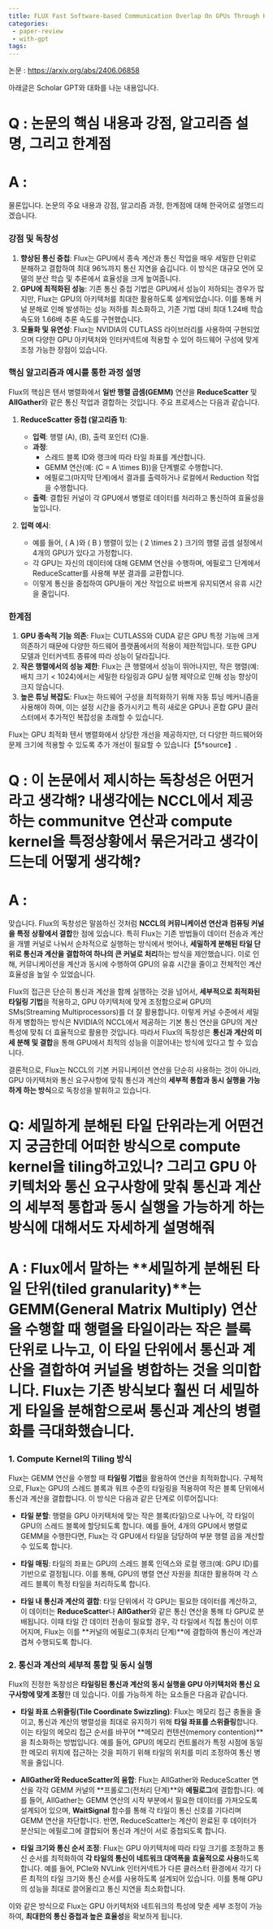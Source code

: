 ```yaml
---
title: FLUX Fast Software-based Communication Overlap On GPUs Through Kernel Fusion
categories:
 - paper-review
 - with-gpt
tags:
---
```



논문 : https://arxiv.org/abs/2406.06858


아래글은 Scholar GPT와 대화를 나눈 내용입니다.

# Q : 논문의 핵심 내용과 강점, 알고리즘 설명, 그리고 한계점

# A : 

물론입니다. 논문의 주요 내용과 강점, 알고리즘 과정, 한계점에 대해 한국어로 설명드리겠습니다.

### 강점 및 독창성
1. **향상된 통신 중첩**: Flux는 GPU에서 종속 계산과 통신 작업을 매우 세밀한 단위로 분해하고 결합하여 최대 96%까지 통신 지연을 숨깁니다. 이 방식은 대규모 언어 모델의 분산 학습 및 추론에서 효율성을 크게 높여줍니다.
2. **GPU에 최적화된 성능**: 기존 통신 중첩 기법은 GPU에서 성능이 저하되는 경우가 많지만, Flux는 GPU의 아키텍처를 최대한 활용하도록 설계되었습니다. 이를 통해 커널 분해로 인해 발생하는 성능 저하를 최소화하고, 기존 기법 대비 최대 1.24배 학습 속도와 1.66배 추론 속도를 구현했습니다.
3. **모듈화 및 유연성**: Flux는 NVIDIA의 CUTLASS 라이브러리를 사용하여 구현되었으며 다양한 GPU 아키텍처와 인터커넥트에 적용할 수 있어 하드웨어 구성에 맞게 조정 가능한 장점이 있습니다.

### 핵심 알고리즘과 예시를 통한 과정 설명
Flux의 핵심은 텐서 병렬화에서 **일반 행렬 곱셈(GEMM)** 연산을 **ReduceScatter** 및 **AllGather**와 같은 통신 작업과 결합하는 것입니다. 주요 프로세스는 다음과 같습니다.

1. **ReduceScatter 중첩 (알고리즘 1)**:
   - **입력**: 행렬 \(A\), \(B\), 출력 포인터 \(C\)들.
   - **과정**:
     - 스레드 블록 ID와 랭크에 따라 타일 좌표를 계산합니다.
     - GEMM 연산(예: \(C = A \times B\))을 단계별로 수행합니다.
     - 에필로그(마지막 단계)에서 결과를 출력하거나 로컬에서 Reduction 작업을 수행합니다.
   - **출력**: 결합된 커널이 각 GPU에서 병렬로 데이터를 처리하고 통신하여 효율성을 높입니다.

2. **입력 예시**:
   - 예를 들어, \( A \)와 \( B \) 행렬이 있는 \( 2 \times 2 \) 크기의 행렬 곱셈 설정에서 4개의 GPU가 있다고 가정합니다.
   - 각 GPU는 자신의 데이터에 대해 GEMM 연산을 수행하며, 에필로그 단계에서 ReduceScatter를 사용해 부분 결과를 교환합니다.
   - 이렇게 통신을 중첩하여 GPU들이 계산 작업으로 바쁘게 유지되면서 유휴 시간을 줄입니다.

### 한계점
1. **GPU 종속적 기능 의존**: Flux는 CUTLASS와 CUDA 같은 GPU 특정 기능에 크게 의존하기 때문에 다양한 하드웨어 플랫폼에서의 적용이 제한적입니다. 또한 GPU 모델과 인터커넥트 종류에 따라 성능이 달라집니다.
2. **작은 행렬에서의 성능 제한**: Flux는 큰 행렬에서 성능이 뛰어나지만, 작은 행렬(예: 배치 크기 < 1024)에서는 세밀한 타일링과 GPU 실행 제약으로 인해 성능 향상이 크지 않습니다.
3. **높은 튜닝 복잡도**: Flux는 하드웨어 구성을 최적화하기 위해 자동 튜닝 메커니즘을 사용해야 하며, 이는 설정 시간을 증가시키고 특히 새로운 GPU나 혼합 GPU 클러스터에서 추가적인 복잡성을 초래할 수 있습니다.

Flux는 GPU 최적화 텐서 병렬화에서 상당한 개선을 제공하지만, 더 다양한 하드웨어와 문제 크기에 적용할 수 있도록 추가 개선이 필요할 수 있습니다【5†source】.

# Q : 이 논문에서 제시하는 독창성은 어떤거라고 생각해? 내생각에는 NCCL에서 제공하는 communitve 연산과 compute kernel을 특정상황에서 묶은거라고 생각이 드는데 어떻게 생각해?

# A : 

맞습니다. Flux의 독창성은 말씀하신 것처럼 **NCCL의 커뮤니케이션 연산과 컴퓨팅 커널을 특정 상황에서 결합**한 점에 있습니다. 특히 Flux는 기존 방법들이 데이터 전송과 계산을 개별 커널로 나눠서 순차적으로 실행하는 방식에서 벗어나, **세밀하게 분해된 타일 단위로 통신과 계산을 결합하여 하나의 큰 커널로 처리**하는 방식을 제안했습니다. 이로 인해, 커뮤니케이션을 계산과 동시에 수행하여 GPU의 유휴 시간을 줄이고 전체적인 계산 효율성을 높일 수 있었습니다.

Flux의 접근은 단순히 통신과 계산을 함께 실행하는 것을 넘어서, **세부적으로 최적화된 타일링 기법**을 적용하고, GPU 아키텍처에 맞게 조정함으로써 GPU의 SMs(Streaming Multiprocessors)를 더 잘 활용합니다. 이렇게 커널 수준에서 세밀하게 병합하는 방식은 NVIDIA의 NCCL에서 제공하는 기본 통신 연산을 GPU의 계산 특성에 맞춰 더 효율적으로 활용한 것입니다. 따라서 Flux의 독창성은 **통신과 계산의 미세 분해 및 결합**을 통해 GPU에서 최적의 성능을 이끌어내는 방식에 있다고 할 수 있습니다. 

결론적으로, Flux는 NCCL의 기본 커뮤니케이션 연산을 단순히 사용하는 것이 아니라, GPU 아키텍처와 통신 요구사항에 맞춰 통신과 계산의 **세부적 통합과 동시 실행을 가능하게 하는 방식**으로 독창성을 발휘하고 있습니다.


# Q: 세밀하게 분해된 타일 단위라는게 어떤건지 궁금한데 어떠한 방식으로 compute kernel을 tiling하고있니? 그리고 GPU 아키텍처와 통신 요구사항에 맞춰 통신과 계산의 세부적 통합과 동시 실행을 가능하게 하는 방식에 대해서도 자세하게 설명해줘

# A : Flux에서 말하는 **세밀하게 분해된 타일 단위(tiled granularity)**는 GEMM(General Matrix Multiply) 연산을 수행할 때 행렬을 타일이라는 작은 블록 단위로 나누고, 이 타일 단위에서 **통신과 계산을 결합하여 커널을 병합**하는 것을 의미합니다. Flux는 기존 방식보다 훨씬 더 세밀하게 타일을 분해함으로써 통신과 계산의 병렬화를 극대화했습니다.

### 1. Compute Kernel의 Tiling 방식
Flux는 GEMM 연산을 수행할 때 **타일링 기법**을 활용하여 연산을 최적화합니다. 구체적으로, Flux는 GPU의 스레드 블록과 워프 수준의 타일링을 적용하여 작은 블록 단위에서 통신과 계산을 결합합니다. 이 방식은 다음과 같은 단계로 이루어집니다:

- **타일 분할**: 행렬을 GPU 아키텍처에 맞는 작은 블록(타일)으로 나누어, 각 타일이 GPU의 스레드 블록에 할당되도록 합니다. 예를 들어, 4개의 GPU에서 병렬로 GEMM을 수행한다면, Flux는 각 GPU에서 타일을 담당하여 부분 행렬 곱을 계산할 수 있도록 합니다.
  
- **타일 매핑**: 타일의 좌표는 GPU의 스레드 블록 인덱스와 로컬 랭크(예: GPU ID)를 기반으로 결정됩니다. 이를 통해, GPU의 병렬 연산 자원을 최대한 활용하며 각 스레드 블록이 특정 타일을 처리하도록 합니다.

- **타일 내 통신과 계산의 결합**: 타일 단위에서 각 GPU는 필요한 데이터를 계산하고, 이 데이터는 **ReduceScatter**나 **AllGather**와 같은 통신 연산을 통해 타 GPU로 분배됩니다. 이때 타일 간 데이터 전송이 필요할 경우, 각 타일에서 직접 통신이 이루어지며, Flux는 이를 **커널의 에필로그(후처리 단계)**에 결합하여 통신이 계산과 겹쳐 수행되도록 합니다.

### 2. 통신과 계산의 세부적 통합 및 동시 실행
Flux의 진정한 독창성은 **타일링된 통신과 계산의 동시 실행을 GPU 아키텍처와 통신 요구사항에 맞게 조정**한 데 있습니다. 이를 가능하게 하는 요소들은 다음과 같습니다.

- **타일 좌표 스위즐링(Tile Coordinate Swizzling)**: Flux는 메모리 접근 충돌을 줄이고, 통신과 계산의 병렬성을 최대로 유지하기 위해 **타일 좌표를 스위즐링**합니다. 이는 타일의 메모리 접근 순서를 바꾸어 **메모리 컨텐션(memory contention)**을 최소화하는 방법입니다. 예를 들어, GPU의 메모리 컨트롤러가 특정 시점에 동일한 메모리 위치에 접근하는 것을 피하기 위해 타일의 위치를 미리 조정하여 통신 병목을 줄입니다.

- **AllGather와 ReduceScatter의 융합**: Flux는 AllGather와 ReduceScatter 연산을 각각 GEMM 커널의 **프롤로그(전처리 단계)**와 **에필로그**에 결합합니다. 예를 들어, AllGather는 GEMM 연산의 시작 부분에서 필요한 데이터를 가져오도록 설계되어 있으며, **WaitSignal** 함수를 통해 각 타일이 통신 신호를 기다리며 GEMM 연산을 차단합니다. 반면, ReduceScatter는 계산이 완료된 후 데이터가 분산되는 에필로그에 결합되어 통신과 계산이 서로 중첩되도록 합니다.

- **타일 크기와 통신 순서 조정**: Flux는 GPU 아키텍처에 따라 타일 크기를 조정하고 통신 순서를 최적화하여 **각 타일의 통신이 네트워크 대역폭을 효율적으로 사용**하도록 합니다. 예를 들어, PCIe와 NVLink 인터커넥트가 다른 클러스터 환경에서 각기 다른 최적의 타일 크기와 통신 순서를 사용하도록 설계되어 있습니다. 이를 통해 GPU의 성능을 최대로 끌어올리고 통신 지연을 최소화합니다.

이와 같은 방식으로 Flux는 GPU 아키텍처와 네트워크의 특성에 맞춘 세부 조정이 가능하여, **최대한의 통신 중첩과 높은 효율성**을 확보하게 됩니다.